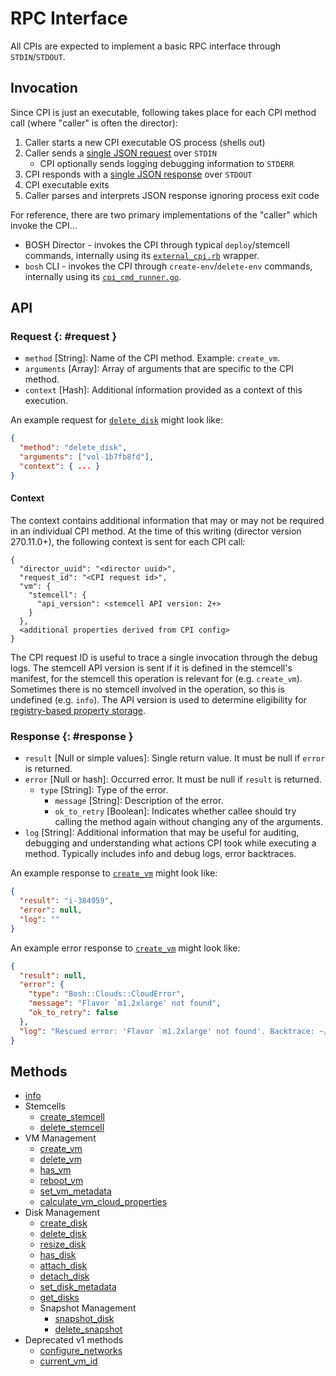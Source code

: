 # RPC Interface

All CPIs are expected to implement a basic RPC interface through `STDIN`/`STDOUT`.


## Invocation

Since CPI is just an executable, following takes place for each CPI method call (where "caller" is often the director):

1. Caller starts a new CPI executable OS process (shells out)
1. Caller sends a [single JSON request](#request) over `STDIN`
   - CPI optionally sends logging debugging information to `STDERR`
1. CPI responds with a [single JSON response](#response) over `STDOUT`
1. CPI executable exits
1. Caller parses and interprets JSON response ignoring process exit code

For reference, there are two primary implementations of the "caller" which invoke the CPI...

 * BOSH Director - invokes the CPI through typical `deploy`/stemcell commands, internally using its [`external_cpi.rb`](https://github.com/cloudfoundry/bosh/blob/master/src/bosh-director/lib/cloud/external_cpi.rb) wrapper.
 * `bosh` CLI - invokes the CPI through `create-env`/`delete-env` commands, internally using its [`cpi_cmd_runner.go`](https://github.com/cloudfoundry/bosh-cli/blob/main/cloud/cpi_cmd_runner.go).


## API

### Request {: #request }

* `method` [String]: Name of the CPI method. Example: `create_vm`.
* `arguments` [Array]: Array of arguments that are specific to the CPI method.
* `context` [Hash]: Additional information provided as a context of this execution.

An example request for [`delete_disk`](cpi-api-v2-method/delete-disk.md) might look like:

```json
{
  "method": "delete_disk",
  "arguments": ["vol-1b7fb8fd"],
  "context": { ... }
}
```

#### Context
The context contains additional information that may or may not be required in
an individual CPI method. At the time of this writing (director version 270.11.0+),
the following context is sent for each CPI call:

```
{
  "director_uuid": "<director uuid>",
  "request_id": "<CPI request id>",
  "vm": {
    "stemcell": {
      "api_version": <stemcell API version: 2+>
    }
  },
  <additional properties derived from CPI config>
}
```
The CPI request ID is useful to trace a single invocation through the debug logs.
The stemcell API version is sent if it is defined in the stemcell's manifest, for the stemcell this operation is relevant for (e.g. `create_vm`). Sometimes there is no stemcell involved in the operation, so this is undefined (e.g. `info`).
The API version is used to determine eligibility for [registry-based property storage](cpi-api-v2-migration-guide.md#stemcell-changes-in-v2-of-the-api-contract).


### Response {: #response }

* `result` [Null or simple values]: Single return value. It must be null if `error` is returned.
* `error` [Null or hash]: Occurred error. It must be null if `result` is returned.
  * `type` [String]: Type of the error.
    * `message` [String]: Description of the error.
    * `ok_to_retry` [Boolean]: Indicates whether callee should try calling the method again without changing any of the arguments.
* `log` [String]: Additional information that may be useful for auditing, debugging and understanding what actions CPI took while executing a method. Typically includes info and debug logs, error backtraces.

An example response to [`create_vm`](cpi-api-v2-method/create-vm.md) might look like:

```json
{
  "result": "i-384959",
  "error": null,
  "log": ""
}
```

An example error response to [`create_vm`](cpi-api-v2-method/create-vm.md) might look like:

```json
{
  "result": null,
  "error": {
    "type": "Bosh::Clouds::CloudError",
    "message": "Flavor `m1.2xlarge' not found",
    "ok_to_retry": false
  },
  "log": "Rescued error: 'Flavor `m1.2xlarge' not found'. Backtrace: ~/.bosh_init/ins..."
}
```


## Methods

 * [info](cpi-api-v2-method/info.md)
 * Stemcells
    * [create_stemcell](cpi-api-v2-method/create-stemcell.md)
    * [delete_stemcell](cpi-api-v2-method/delete-stemcell.md)
 * VM Management
    * [create_vm](cpi-api-v2-method/create-vm.md)
    * [delete_vm](cpi-api-v2-method/delete-vm.md)
    * [has_vm](cpi-api-v2-method/has-vm.md)
    * [reboot_vm](cpi-api-v2-method/reboot-vm.md)
    * [set_vm_metadata](cpi-api-v2-method/set-vm-metadata.md)
    * [calculate_vm_cloud_properties](cpi-api-v2-method/calculate-vm-cloud-properties.md)
 * Disk Management
    * [create_disk](cpi-api-v2-method/create-disk.md)
    * [delete_disk](cpi-api-v2-method/delete-disk.md)
    * [resize_disk](cpi-api-v2-method/resize-disk.md)
    * [has_disk](cpi-api-v2-method/has-disk.md)
    * [attach_disk](cpi-api-v2-method/attach-disk.md)
    * [detach_disk](cpi-api-v2-method/detach-disk.md)
    * [set_disk_metadata](cpi-api-v2-method/set-disk-metadata.md)
    * [get_disks](cpi-api-v2-method/get-disks.md)
    * Snapshot Management
        * [snapshot_disk](cpi-api-v2-method/snapshot-disk.md)
        * [delete_snapshot](cpi-api-v2-method/delete-snapshot.md)
 * Deprecated v1 methods
    * [configure_networks](cpi-api-v1-method/configure-networks.md)
    * [current_vm_id](cpi-api-v1-method/current-vm-id.md)
